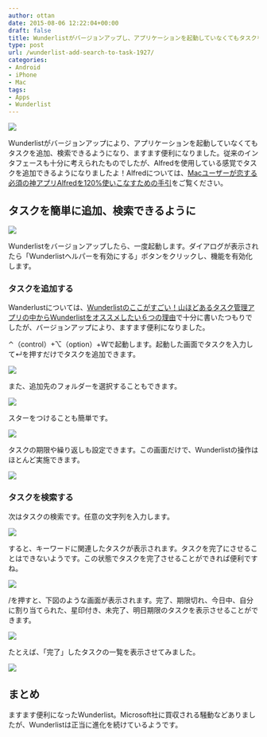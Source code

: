 ```yaml
---
author: ottan
date: 2015-08-06 12:22:04+00:00
draft: false
title: Wunderlistがバージョンアップし、アプリケーションを起動していなくてもタスクを追加、検索できるようになって超便利に！！
type: post
url: /wunderlist-add-search-to-task-1927/
categories:
- Android
- iPhone
- Mac
tags:
- Apps
- Wunderlist
---
```


![](/images/2015/08/150806-55c343d7289df.png)






Wunderlistがバージョンアップにより、アプリケーションを起動していなくてもタスクを追加、検索できるようになり、ますます便利になりました。従来のインタフェースも十分に考えられたものでしたが、Alfredを使用している感覚でタスクを追加できるようになりましたよ！Alfredについては、[Macユーザーが恋する必須の神アプリAlfredを120%使いこなすための手引](https://ottan.xyz/alfred-guidance-181/)をご覧ください。





## タスクを簡単に追加、検索できるように





![](/images/2015/08/150806-55c350f8c48bd.png)






Wunderlistをバージョンアップしたら、一度起動します。ダイアログが表示されたら「Wunderlistヘルパーを有効にする」ボタンをクリックし、機能を有効化します。





### タスクを追加する





Wanderlustについては、[Wunderlistのここがすごい！山ほどあるタスク管理アプリの中からWunderlistをオススメしたい６つの理由](https://ottan.xyz/wunderlist-recommend-271/)で十分に書いたつもりでしたが、バージョンアップにより、ますます便利になりました。





⌃（control）+⌥（option）+Wで起動します。起動した画面でタスクを入力して↵を押すだけでタスクを追加できます。





![](/images/2015/08/150806-55c343d963f2c.png)






また、追加先のフォルダーを選択することもできます。





![](/images/2015/08/150806-55c343da63b56.png)






スターをつけることも簡単です。





![](/images/2015/08/150806-55c343db9f488.png)






タスクの期限や繰り返しも設定できます。この画面だけで、Wunderlistの操作はほとんど実施できます。





![](/images/2015/08/150806-55c343dc8ac74.png)






### タスクを検索する





次はタスクの検索です。任意の文字列を入力します。





![](/images/2015/08/150806-55c343ddaa849.png)






すると、キーワードに関連したタスクが表示されます。タスクを完了にさせることはできないようです。この状態でタスクを完了させることができれば便利ですね。





![](/images/2015/08/150806-55c350fa29c40.png)






/を押すと、下図のような画面が表示されます。完了、期限切れ、今日中、自分に割り当てられた、星印付き、未完了、明日期限のタスクを表示させることができます。





![](/images/2015/08/150806-55c343e05e1cb.png)






たとえば、「完了」したタスクの一覧を表示させてみました。





![](/images/2015/08/150806-55c343e17742d.png)






## まとめ





ますます便利になったWunderlist。Microsoft社に買収される騒動などありましたが、Wunderlistは正当に進化を続けているようです。

